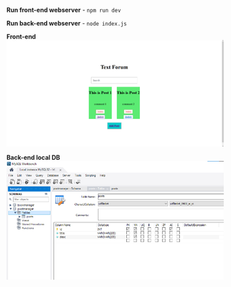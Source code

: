 **Run front-end webserver** - ```npm run dev``` 

**Run back-end webserver** - ```node index.js```

**Front-end**
![Front-end](https://github.com/hyperYoko/Post-Manager/blob/main/front.png?raw=true)

**Back-end local DB**
![Back-end local DB](https://github.com/hyperYoko/Post-Manager/blob/main/DB.png?raw=true)

